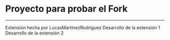 # Proyecto para probar el Fork

----
Extensión hecha por LucasMartínezRodríguez
Desarrollo de la extensión 1
Desarrollo de la extensión 2

<!-- A partir de aquí (esta línea no se muestra) -->
